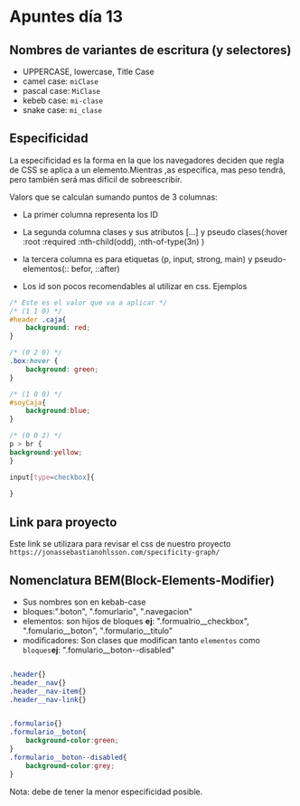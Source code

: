 # Apuntes día 13

## Nombres de variantes de escritura (y selectores)

- UPPERCASE, lowercase, Title Case
- camel case: `miClase`
- pascal case: `MiClase`
- kebeb case: `mi-clase`
- snake case: `mi_clase`

## Especificidad

La especificidad es la forma en la que los navegadores deciden que regla de CSS se aplica a un elemento.Mientras ,as específica, mas peso tendrá, pero también será mas dificil de sobreescribir.

Valors que se calculan sumando puntos de 3 columnas:
- La primer columna representa los ID
- La segunda columna clases y sus atributos [...] y pseudo clases(:hover :root :required :nth-child(odd), :nth-of-type(3n) )
- la tercera columna es para etiquetas (p, input, strong, main) y pseudo-elementos(:: befor, ::after)

- Los id son pocos recomendables al utilizar en css.
Ejemplos

```css
/* Este es el valor que va a aplicar */
/* (1 1 0) */
#header .caja{
    background: red;
}

/* (0 2 0) */
.box:hover {
    background: green;
}

/* (1 0 0) */
#soyCaja{
    background:blue;
}

/* (0 0 2) */
p > br {
background:yellow;
}

input[type=checkbox]{
    
}

```

## Link para proyecto
Este link se utilizara para revisar el css de nuestro proyecto `https://jonassebastianohlsson.com/specificity-graph/`

## Nomenclatura BEM(Block-Elements-Modifier)

- Sus nombres son en kebab-case
- bloques:".boton", ".fomurlario", ".navegacion"
- elementos: son hijos de bloques **ej**: ".formualrio__checkbox", ".fomulario__boton", ".formulario__titulo"
- modificadores: Son clases que modifican tanto `elementos` como `bloques`**ej**: ".fomulario__boton--disabled"

```css

.header{}
.header__nav{}
.header__nav-item{}
.header__nav-link{}


.formulario{}
.formulario__boton{
    background-color:green;
}
.formulario__boton--disabled{
    background-color:grey;
}
```
Nota: debe de tener la menor especificidad posible.

